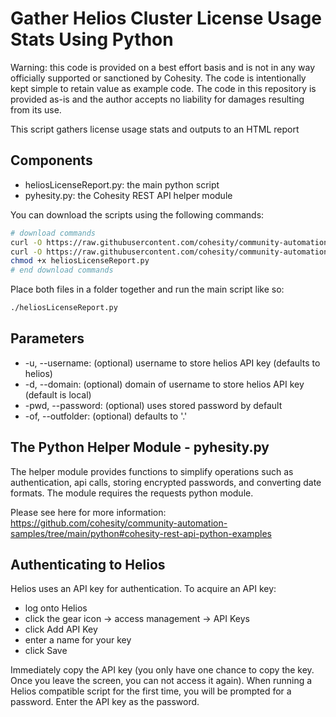 # Gather Helios Cluster License Usage Stats Using Python

Warning: this code is provided on a best effort basis and is not in any way officially supported or sanctioned by Cohesity. The code is intentionally kept simple to retain value as example code. The code in this repository is provided as-is and the author accepts no liability for damages resulting from its use.

This script gathers license usage stats and outputs to an HTML report

## Components

* heliosLicenseReport.py: the main python script
* pyhesity.py: the Cohesity REST API helper module

You can download the scripts using the following commands:

```bash
# download commands
curl -O https://raw.githubusercontent.com/cohesity/community-automation-samples/main/reports/helios-other/python/heliosLicenseReport/heliosLicenseReport.py
curl -O https://raw.githubusercontent.com/cohesity/community-automation-samples/main/python/pyhesity.py
chmod +x heliosLicenseReport.py
# end download commands
```

Place both files in a folder together and run the main script like so:

```bash
./heliosLicenseReport.py
```

## Parameters

* -u, --username: (optional) username to store helios API key (defaults to helios)
* -d, --domain: (optional) domain of username to store helios API key (default is local)
* -pwd, --password: (optional) uses stored password by default
* -of, --outfolder: (optional) defaults to '.'

## The Python Helper Module - pyhesity.py

The helper module provides functions to simplify operations such as authentication, api calls, storing encrypted passwords, and converting date formats. The module requires the requests python module.

Please see here for more information: <https://github.com/cohesity/community-automation-samples/tree/main/python#cohesity-rest-api-python-examples>

## Authenticating to Helios

Helios uses an API key for authentication. To acquire an API key:

* log onto Helios
* click the gear icon -> access management -> API Keys
* click Add API Key
* enter a name for your key
* click Save

Immediately copy the API key (you only have one chance to copy the key. Once you leave the screen, you can not access it again). When running a Helios compatible script for the first time, you will be prompted for a password. Enter the API key as the password.
